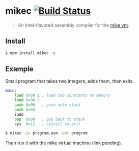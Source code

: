 # mikec [![Build Status](https://travis-ci.org/brendanashworth/mikec.svg)](https://travis-ci.org/brendanashworth/mikec)

> An Intel-flavored assembly compiler for the [mike vm](#).

## Install
```bash
$ npm install mikec -g
```

## Example
Small program that takes two integers, adds them, then exits.

```asm
main:
    load 0x00 1 ; load two constants to memory
    load 0x04 2
    push 0x00   ; push onto stack
    push 0x04
    iadd
    pop  0x00   ; pop back to stack
    sys  0x12   ; syscall to exit
```

```bash
$ mikec -in program.asm -out program
```

Then run it with the mike virtual machine (link pending).

